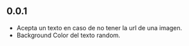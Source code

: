 ## 0.0.1

* Acepta un texto en caso de no tener la url de una imagen.
* Background Color del texto random.

